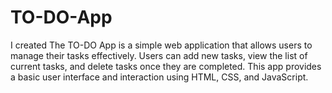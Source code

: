 # TO-DO-App
I created The TO-DO App is a simple web application that allows users to manage their tasks effectively. Users can add new tasks, view the list of current tasks, and delete tasks once they are completed. This app provides a basic user interface and interaction using HTML, CSS, and JavaScript.
